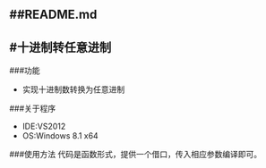 ##README.md 
-------------
#十进制转任意进制
-------------

###功能
- 实现十进制数转换为任意进制

###关于程序
- IDE:VS2012
- OS:Windows 8.1 x64

###使用方法
代码是函数形式，提供一个借口，传入相应参数编译即可。
